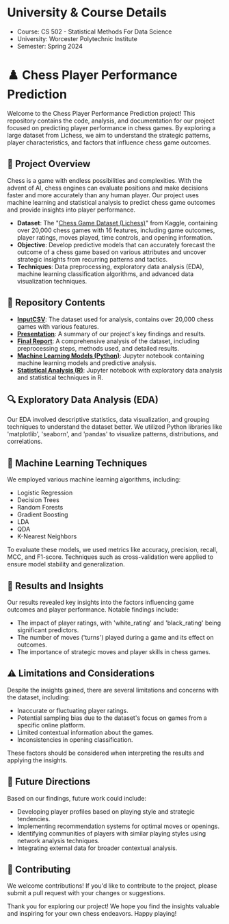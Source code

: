 # University & Course Details
- Course: CS 502 - Statistical Methods For Data Science
- University: Worcester Polytechnic Institute
- Semester: Spring 2024

# ♟️ Chess Player Performance Prediction

Welcome to the Chess Player Performance Prediction project! This repository contains the code, analysis, and documentation for our project focused on predicting player performance in chess games. By exploring a large dataset from Lichess, we aim to understand the strategic patterns, player characteristics, and factors that influence chess game outcomes.

## 🌟 Project Overview

Chess is a game with endless possibilities and complexities. With the advent of AI, chess engines can evaluate positions and make decisions faster and more accurately than any human player. Our project uses machine learning and statistical analysis to predict chess game outcomes and provide insights into player performance.

- **Dataset**: The "[Chess Game Dataset (Lichess)](https://www.kaggle.com/datasets/datasnaek/chess/data)" from Kaggle, containing over 20,000 chess games with 16 features, including game outcomes, player ratings, moves played, time controls, and opening information.
- **Objective**: Develop predictive models that can accurately forecast the outcome of a chess game based on various attributes and uncover strategic insights from recurring patterns and tactics.
- **Techniques**: Data preprocessing, exploratory data analysis (EDA), machine learning classification algorithms, and advanced data visualization techniques.

## 📂 Repository Contents

- **[InputCSV](./games.csv)**: The dataset used for analysis, contains over 20,000 chess games with various features.
- **[Presentation](./DS502_Team_1_Leveraging_Chess_Game_Presentation.pdf)**: A summary of our project's key findings and results.
- **[Final Report](./DS502_Team_1_Leveraging_Chess_Game_Report.pdf)**: A comprehensive analysis of the dataset, including preprocessing steps, methods used, and detailed results.
- **[Machine Learning Models (Python)](./ML_Chess_Outcome_Prediction.ipynb)**: Jupyter notebook containing machine learning models and predictive analysis.
- **[Statistical Analysis (R)](./Statistical_Analysis.ipynb)**: Jupyter notebook with exploratory data analysis and statistical techniques in R.

## 🔍 Exploratory Data Analysis (EDA)

Our EDA involved descriptive statistics, data visualization, and grouping techniques to understand the dataset better. We utilized Python libraries like 'matplotlib', 'seaborn', and 'pandas' to visualize patterns, distributions, and correlations.

## 🧠 Machine Learning Techniques

We employed various machine learning algorithms, including:
- Logistic Regression
- Decision Trees
- Random Forests
- Gradient Boosting
- LDA
- QDA
- K-Nearest Neighbors

To evaluate these models, we used metrics like accuracy, precision, recall, MCC, and F1-score. Techniques such as cross-validation were applied to ensure model stability and generalization.

## 🌈 Results and Insights

Our results revealed key insights into the factors influencing game outcomes and player performance. Notable findings include:
- The impact of player ratings, with 'white_rating' and 'black_rating' being significant predictors.
- The number of moves ('turns') played during a game and its effect on outcomes.
- The importance of strategic moves and player skills in chess games.

## ⚠️ Limitations and Considerations

Despite the insights gained, there are several limitations and concerns with the dataset, including:
- Inaccurate or fluctuating player ratings.
- Potential sampling bias due to the dataset's focus on games from a specific online platform.
- Limited contextual information about the games.
- Inconsistencies in opening classification.

These factors should be considered when interpreting the results and applying the insights.

## 📅 Future Directions

Based on our findings, future work could include:
- Developing player profiles based on playing style and strategic tendencies.
- Implementing recommendation systems for optimal moves or openings.
- Identifying communities of players with similar playing styles using network analysis techniques.
- Integrating external data for broader contextual analysis.

## 👏 Contributing

We welcome contributions! If you'd like to contribute to the project, please submit a pull request with your changes or suggestions.

Thank you for exploring our project! We hope you find the insights valuable and inspiring for your own chess endeavors. Happy playing!
